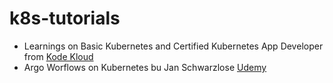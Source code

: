 # k8s-tutorials

* Learnings on Basic Kubernetes and Certified Kubernetes App Developer from [Kode Kloud](https://kodekloud.com/)
* Argo Worflows on Kubernetes bu Jan Schwarzlose [Udemy](https://www.udemy.com/course/hands-on-guide-to-argo-workflows-on-kubernetes/)

